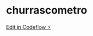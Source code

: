 # churrascometro

[Edit in Codeflow ⚡️](https://stackblitz.com/~/github.com/gonzalote99/churrascometro)